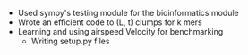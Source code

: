 * Used sympy's testing module for the bioinformatics module
* Wrote an efficient code to (L, t) clumps for k mers
* Learning and using airspeed Velocity for benchmarking
    * Writing setup.py files
